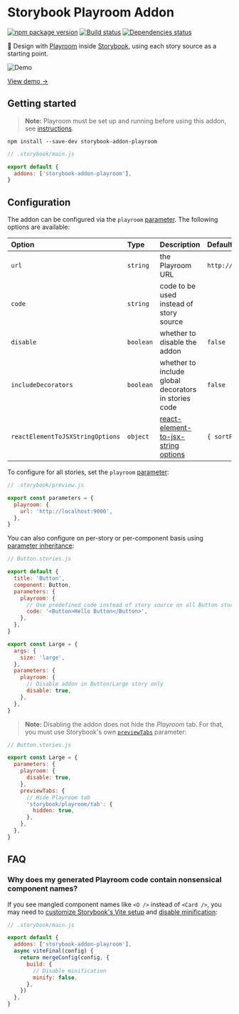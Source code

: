 # Storybook Playroom Addon

[![npm package version](https://img.shields.io/npm/v/storybook-addon-playroom)](https://www.npmjs.com/package/storybook-addon-playroom)
[![Build status](https://img.shields.io/github/actions/workflow/status/rbardini/storybook-addon-playroom/main.yml)](https://github.com/rbardini/storybook-addon-playroom/actions)
[![Dependencies status](https://img.shields.io/librariesio/release/npm/storybook-addon-playroom)](https://libraries.io/npm/storybook-addon-playroom)

🧩 Design with [Playroom](https://github.com/seek-oss/playroom) inside [Storybook](https://storybook.js.org), using each story source as a starting point.

![Demo](demo.gif)

[View demo →](https://storybook-addon-playroom.rbrd.in)

## Getting started

> **Note:** Playroom must be set up and running before using this addon, see [instructions](https://github.com/seek-oss/playroom#getting-started).

```console
npm install --save-dev storybook-addon-playroom
```

```js
// .storybook/main.js

export default {
  addons: ['storybook-addon-playroom'],
}
```

## Configuration

The addon can be configured via the `playroom` [parameter](https://storybook.js.org/docs/react/writing-stories/parameters). The following options are available:

| Option                           | Type      | Description                                          | Default                 |
| :------------------------------- | :-------- | :--------------------------------------------------- | :---------------------- |
| `url`                            | `string`  | the Playroom URL                                     | `http://localhost:9000` |
| `code`                           | `string`  | code to be used instead of story source              |                         |
| `disable`                        | `boolean` | whether to disable the addon                         | `false`                 |
| `includeDecorators`              | `boolean` | whether to include global decorators in stories code | `false`                 |
| `reactElementToJSXStringOptions` | `object`  | [react-element-to-jsx-string options][1]             | `{ sortProps: false }`  |

To configure for all stories, set the `playroom` [parameter](https://storybook.js.org/docs/react/configure/overview#configure-story-rendering):

```js
// .storybook/preview.js

export const parameters = {
  playroom: {
    url: 'http://localhost:9000',
  },
}
```

You can also configure on per-story or per-component basis using [parameter inheritance](https://storybook.js.org/docs/react/writing-stories/parameters#component-parameters):

```jsx
// Button.stories.js

export default {
  title: 'Button',
  component: Button,
  parameters: {
    playroom: {
      // Use predefined code instead of story source on all Button stories
      code: '<Button>Hello Button</Button>',
    },
  },
}

export const Large = {
  args: {
    size: 'large',
  },
  parameters: {
    playroom: {
      // Disable addon in Button/Large story only
      disable: true,
    },
  },
}
```

> **Note:** Disabling the addon does not hide the _Playroom_ tab. For that, you must use Storybook's own [`previewTabs`](https://github.com/storybookjs/storybook/pull/9095) parameter:

```js
// Button.stories.js

export const Large = {
  parameters: {
    playroom: {
      disable: true,
    },
    previewTabs: {
      // Hide Playroom tab
      'storybook/playroom/tab': {
        hidden: true,
      },
    },
  },
}
```

## FAQ

### Why does my generated Playroom code contain nonsensical component names?

If you see mangled component names like `<O />` instead of `<Card />`, you may need to [customize Storybook's Vite setup](https://storybook.js.org/docs/api/main-config/main-config-vite-final) and [disable minification](https://vitejs.dev/config/build-options#build-minify):

```js
// .storybook/main.js

export default {
  addons: ['storybook-addon-playroom'],
  async viteFinal(config) {
    return mergeConfig(config, {
      build: {
        // Disable minification
        minify: false,
      },
    })
  },
}
```

[1]: https://github.com/algolia/react-element-to-jsx-string#reactelementtojsxstringreactelement-options
